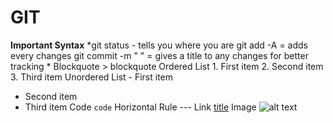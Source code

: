 # GIT
**Important Syntax**
*git status - tells you where you are 
git add -A = adds every changes
git commit -m " " = gives a title to any changes for better tracking *
Blockquote	> blockquote
Ordered List	1. First item
2. Second item
3. Third item
Unordered List	- First item
- Second item
- Third item
Code	`code`
Horizontal Rule	---
Link	[title](https://www.example.com)
Image	![alt text](image.jpg)